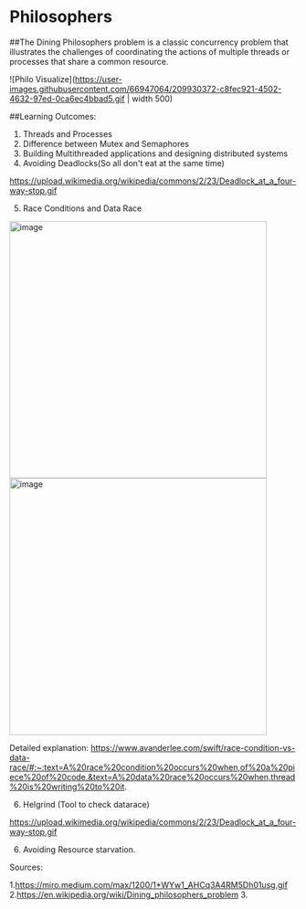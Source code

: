 # Philosophers

##The Dining Philosophers problem is a classic concurrency problem that illustrates the challenges of coordinating the actions of multiple threads or processes that share a common resource.

![Philo Visualize](https://user-images.githubusercontent.com/66947064/209930372-c8fec921-4502-4632-97ed-0ca6ec4bbad5.gif | width 500)


##Learning Outcomes:

1. Threads and Processes
2. Difference between Mutex and Semaphores
3. Building Multithreaded applications and designing distributed systems
4. Avoiding Deadlocks(So all don't eat at the same time)

https://upload.wikimedia.org/wikipedia/commons/2/23/Deadlock_at_a_four-way-stop.gif

5. Race Conditions and Data Race

<img width="450" alt="image" src="https://user-images.githubusercontent.com/66947064/209933249-65fbaa48-da7c-41c3-addb-d9614ae496b1.png">


<img width="450" alt="image" src="https://user-images.githubusercontent.com/66947064/209933187-3b843c61-ab69-42db-9afe-6a935e017779.png">


Detailed explanation: 
https://www.avanderlee.com/swift/race-condition-vs-data-race/#:~:text=A%20race%20condition%20occurs%20when,of%20a%20piece%20of%20code.&text=A%20data%20race%20occurs%20when,thread%20is%20writing%20to%20it.


6. Helgrind (Tool to check datarace)

https://upload.wikimedia.org/wikipedia/commons/2/23/Deadlock_at_a_four-way-stop.gif

6. Avoiding Resource starvation.












Sources:

1.https://miro.medium.com/max/1200/1*WYw1_AHCq3A4RM5Dh01usg.gif
2.https://en.wikipedia.org/wiki/Dining_philosophers_problem
3.
